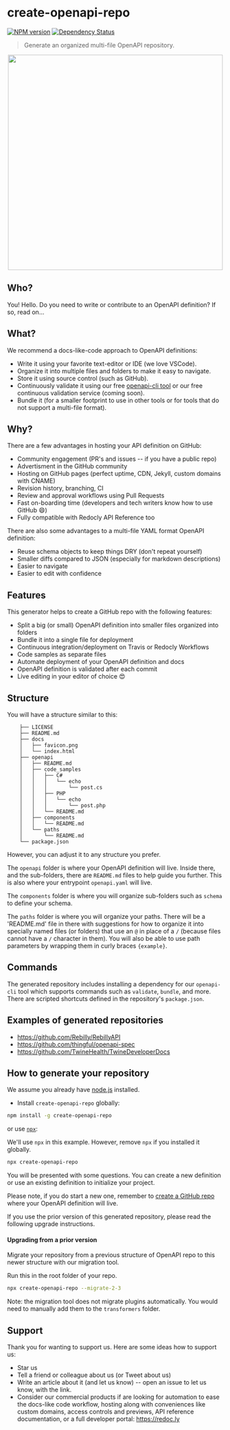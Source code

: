# create-openapi-repo

[![NPM version][npm-image]][npm-url] [![Dependency Status][daviddm-image]][daviddm-url]

> Generate an organized multi-file OpenAPI repository.

<center>

<img src="./logo.png" width="500px"/>

</center>

## Who?
You! Hello.  Do you need to write or contribute to an OpenAPI definition?  If so, read on...

## What?
We recommend a docs-like-code approach to OpenAPI definitions:
- Write it using your favorite text-editor or IDE (we love VSCode).
- Organize it into multiple files and folders to make it easy to navigate.
- Store it using source control (such as GitHub).
- Continuously validate it using our free [openapi-cli tool](https://github.com/redocly/openapi-cli) or our free continuous validation service (coming soon).
- Bundle it (for a smaller footprint to use in other tools or for tools that do not support a multi-file format).

## Why?
There are a few advantages in hosting your API definition on GitHub:
 - Community engagement (PR's and issues -- if you have a public repo)
 - Advertisment in the GitHub community
 - Hosting on GitHub pages (perfect uptime, CDN, Jekyll, custom domains with CNAME)
 - Revision history, branching, CI
 - Review and approval workflows using Pull Requests
 - Fast on-boarding time (developers and tech writers know how to use GitHub :smile:)
 - Fully compatible with Redocly API Reference too

 There are also some advantages to a multi-file YAML format OpenAPI definition:
 - Reuse schema objects to keep things DRY (don't repeat yourself) 
 - Smaller diffs compared to JSON (especially for markdown descriptions)
 - Easier to navigate
 - Easier to edit with confidence

## Features
This generator helps to create a GitHub repo with the following features:
 - Split a big (or small) OpenAPI definition into smaller files organized into folders
 - Bundle it into a single file for deployment
 - Continuous integration/deployment on Travis or Redocly Workflows
 - Code samples as separate files
 - Automate deployment of your OpenAPI definition and docs
 - OpenAPI definition is validated after each commit
 - Live editing in your editor of choice :heart_eyes:

## Structure

You will have a structure similar to this:
```
    ├── LICENSE
    ├── README.md
    ├── docs
    │   ├── favicon.png
    │   └── index.html
    ├── openapi
    │   ├── README.md
    │   ├── code_samples
    │   │   ├── C#
    │   │   │   └── echo
    │   │   │       └── post.cs
    │   │   ├── PHP
    │   │   │   └── echo
    │   │   │       └── post.php
    │   │   └── README.md
    │   ├── components
    │   │   └── README.md
    │   └── paths
    │       └── README.md
    └── package.json
```

However, you can adjust it to any structure you prefer.

The `openapi` folder is where your OpenAPI definition will live.  Inside there, and the sub-folders, there are `README.md` files to help guide you further. This is also where your entrypoint `openapi.yaml` will live.

The `components` folder is where you will organize sub-folders such as `schema` to define your schema.

The `paths` folder is where you will organize your paths. There will be a 'README.md' file in there with suggestions for how to organize it into specially named files (or folders) that use an `@` in place of a `/` (because files cannot have a `/` character in them).  You will also be able to use path parameters by wrapping them in curly braces `{example}`.

## Commands

The generated repository includes installing a dependency for our `openapi-cli` tool which supports commands such as `validate`, `bundle`, and more.  There are scripted shortcuts defined in the repository's `package.json`.  


## Examples of generated repositories
- https://github.com/Rebilly/RebillyAPI
- https://github.com/thingful/openapi-spec
- https://github.com/TwineHealth/TwineDeveloperDocs

## How to generate your repository

We assume you already have [node.js](https://nodejs.org/) installed.

- Install `create-openapi-repo` globally:
```bash
npm install -g create-openapi-repo
```
or use [`npx`](https://medium.com/@maybekatz/introducing-npx-an-npm-package-runner-55f7d4bd282b):

We'll use `npx` in this example.  However, remove `npx` if you installed it globally.

```bash
npx create-openapi-repo
```

You will be presented with some questions. You can create a new definition or use an existing definition to initialize your project.

Please note, if you do start a new one, remember to [create a GitHub repo](https://help.github.com/articles/create-a-repo/#create-a-new-repository-on-github) where your OpenAPI definition will live.

If you use the prior version of this generated repository, please read the following upgrade instructions.

#### Upgrading from a prior version

Migrate your repository from a previous structure of OpenAPI repo to this newer structure with our migration tool. 

Run this in the root folder of your repo.

```bash
npx create-openapi-repo --migrate-2-3
```

Note: the migration tool does not migrate plugins automatically. You would need to manually add them to the `transformers` folder. 

## Support

Thank you for wanting to support us. Here are some ideas how to support us:

* Star us
* Tell a friend or colleague about us (or Tweet about us)
* Write an article about it (and let us know) -- open an issue to let us know, with the link.
* Consider our commercial products if are looking for automation to ease the docs-like code workflow, hosting along with conveniences like custom domains, access controls and previews, API reference documentation, or a full developer portal:  https://redoc.ly

[npm-image]: https://badge.fury.io/js/generator-openapi-repo.svg
[npm-url]: https://npmjs.org/package/generator-openapi-repo
[daviddm-image]: https://david-dm.org/Rebilly/generator-openapi-repo.svg?theme=shields.io
[daviddm-url]: https://david-dm.org/Rebilly/generator-openapi-repo
